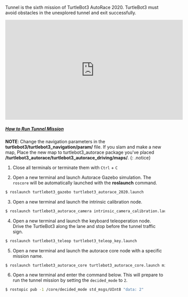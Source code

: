 
<!-- #### [Tunnel](#tunnel) -->

Tunnel is the sixth mission of TurtleBot3 AutoRace 2020. TurtleBot3 must avoid obstacles in the unexplored tunnel and exit successfully.

<iframe width="560" height="315" src="https://www.youtube.com/embed/Qx3vbgoSNO8" title="YouTube video player" frameborder="0" allow="accelerometer; autoplay; clipboard-write; encrypted-media; gyroscope; picture-in-picture" allowfullscreen></iframe>

##### [How to Run Tunnel Mission](#how-to-run-tunnel-mission)

**NOTE**: Change the navigation parameters in the **turtlebot3/turtlebot3_navigation/param/** file. If you slam and make a new map, Place the new map to turtlebot3_autorace package you've placed **/turtlebot3_autorace/turtlebot3_autorace_driving/maps/**. 
{: .notice}

1. Close all terminals or terminate them with `Ctrl` + `C`

2. Open a new terminal and launch Autorace Gazebo simulation. The `roscore` will be automatically launched with the **roslaunch** command.
```bash
$ roslaunch turtlebot3_gazebo turtlebot3_autorace_2020.launch
```

3. Open a new terminal and launch the intrinsic calibration node.
```bash
$ roslaunch turtlebot3_autorace_camera intrinsic_camera_calibration.launch
```

4. Open a new terminal and launch the keyboard teleoperation node.  
Drive the TurtleBot3 along the lane and stop before the tunnel traffic sign.
```bash
$ roslaunch turtlebot3_teleop turtlebot3_teleop_key.launch
```

5. Open a new terminal and launch the autorace core node with a specific mission name.
```bash
$ roslaunch turtlebot3_autorace_core turtlebot3_autorace_core.launch mission:=tunnel
```

6. Open a new terminal and enter the command below. This will prepare to run the tunnel mission by setting the `decided_mode` to `2`.
```bash
$ rostopic pub -1 /core/decided_mode std_msgs/UInt8 "data: 2"
```
